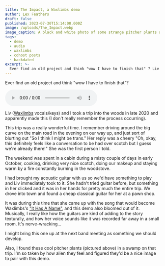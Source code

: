 ```yaml
---
title: The Impact, a Waxlimbs demo
author: Lex Feathers
draft: false
published: 2023-07-30T15:14:00.000Z
image: /uploads/The_Impact.webp
image_caption: A black and white photo of some strange pitcher plants among dry leaves and moss
tags:
  - demo
  - audio
  - waxlimbs
  - cohost posts
  - backdated
excerpt: >-
  Ever find an old project and think "wow I have to finish that" ? Liv (Waxlimbs vocals/keys) and I took a trip into the woods in late 2020 and apparently made this.
---
```


Ever find an old project and think "wow I have to finish that"?

<audio controls src="/uploads/the_impact_demo_v1.mp3"></audio>

Liv (<a href="https://waxlimbs.com" target="_blank">Waxlimbs</a> vocals/keys) and I took a trip into the woods in late 2020 and apparently made this (I don't really remember the process occurring). 

This trip was a really wonderful time. I remember driving around the big curve on the main road in the evening on our way up, and just sort of blurting out "So I think I might be trans." 
Her reply was a cheery "Oh, okay, this definitely feels like a conversation to be had over scotch but I guess we're already there!" She was the first person I told.

The weekend was spent in a cabin during a misty couple of days in early October, cooking, drinking very nice scotch, doing our makeup and staying warm by a fire constantly burning in the woodstove. 

I had brought my acoustic guitar with us so we'd have something to play and Liv immediately took to it. She hadn't tried guitar before, but something in her clicked and it was in her hands for pretty much the entire trip. We drove into town and found a cheap classical guitar for her at a pawn shop.

It was during this time that she came up with the song that would become Waxlimbs's <a href="https://waxlimbs.bandcamp.com/track/it-has-a-name" target="_blank">"It Has A Name"</a>, and this demo also bloomed out of it.
Musically, I really like how the guitars are kind of adding to the story texturally, and how her voice sounds like it was recorded far away in a small room. It's nerve-wracking...

I might bring this one up at the next band meeting as something we should develop.

Also, I found these cool pitcher plants (pictured above) in a swamp on that trip. I'm so taken by how alien they feel and figured they'd be a nice image to pair with this demo.
